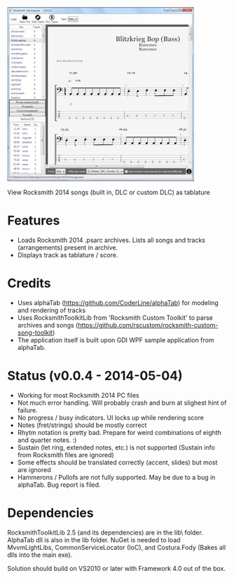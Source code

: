 ![RSTabExplorer](/Screenshot1.JPG?raw=true "RSTabExplorer")

View Rocksmith 2014 songs (built in, DLC or custom DLC) as tablature

# Features
* Loads Rocksmith 2014 .psarc archives. Lists all songs and tracks (arrangements) present in archive.
* Displays track as tablature / score.

# Credits
* Uses alphaTab (https://github.com/CoderLine/alphaTab) for modeling and rendering of tracks
* Uses RocksmithToolkitLib from 'Rocksmith Custom Toolkit' to parse archives and songs (https://github.com/rscustom/rocksmith-custom-song-toolkit)
* The application itself is built upon GDI WPF sample application from alphaTab.
 
# Status (v0.0.4 - 2014-05-04)
* Working for most Rocksmith 2014 PC files
* Not much error handling. Will probably crash and burn at slighest hint of failure.
* No progress / busy indicators. UI locks up while rendering score
* Notes (fret/strings) should be mostly correct
* Rhytm notation is pretty bad. Prepare for weird combinations of eighth and quarter notes. :)
* Sustain (let ring, extended notes, etc.) is not supported (Sustain info from Rocksmith files are ignored)
* Some effects should be translated correctly (accent, slides) but most are ignored
* Hammerons / Pullofs are not fully supported. May be due to a bug in alphaTab. Bug report is filed.

# Dependencies
RocksmithToolkitLib 2.5 (and its dependencies) are in the lib\ folder.
AlphaTab dll is also in the lib folder.
NuGet is needed to load MvvmLightLibs, CommonServiceLocator (IoC), and Costura.Fody (Bakes all dlls into the main exe).

Solution should build on VS2010 or later with Framework 4.0 out of the box.
